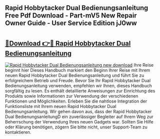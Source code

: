 ## Rapid Hobbytacker Dual Bedienungsanleitung Free Pdf Download - Part-mV5 New Repair Owner Guide - User Service Edition jJ0ww

# <h2><a href="http://df07mmn.blite.top/?on=Rapid+Hobbytacker+Dual+Bedienungsanleitung">🔗Download 👉🔴 Rapid Hobbytacker Dual Bedienungsanleitung</a></h2>

[![Rapid Hobbytacker Dual Bedienungsanleitung new download](https://i.imgur.com/lujVjoI.png)](http://df07mmn.blite.top/?on=Rapid+Hobbytacker+Dual+Bedienungsanleitung)
Ihre Reise beginnt hier Dieses Handbuch markiert den Beginn Ihrer Reise mit Ihrem neuen Rapid Hobbytacker Dual Bedienungsanleitung und führt Sie zu erfolgreichem Betrieb und Freude. Bevor Sie Ihr Rapid Hobbytacker Dual Bedienungsanleitung verwenden, empfehlen wir Ihnen, dieses Handbuch sorgfältig zu lesen. Es enthält detaillierte Anweisungen zur Einrichtung des Produkts sowie Informationen zur Verwendung der verschiedenen Funktionen und Möglichkeiten. Erleben Sie die nahtlose Integration der Funktionsliste mit Ihrem neuen Rapid Hobbytacker Dual Bedienungsanleitung. Wir gehen davon aus, dass der Rapid Hobbytacker Dual BedienungsanleitungD ein zuverlässiger Begleiter auf Ihrem Weg zur Beherrschung der Verwendung Ihres neuen Gadgets war. Sollten Sie Hilfe oder Klärung benötigen, zögern Sie bitte nicht, unser Support-Team zu kontaktieren.
